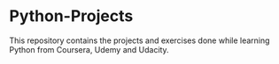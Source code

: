 # Python-Projects
This repository contains the projects and exercises done while learning Python from Coursera, Udemy and Udacity.
